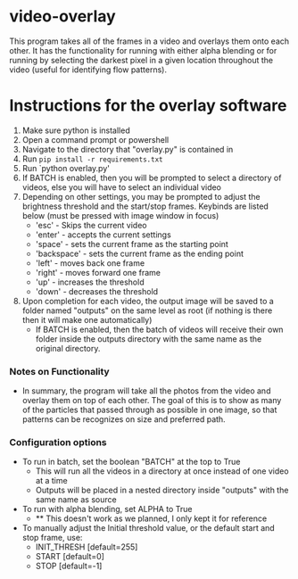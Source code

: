 # video-overlay

This program takes all of the frames in a video and overlays them onto each other. It has the functionality for running with either alpha blending or for running by selecting the darkest pixel in a given location throughout the video (useful for identifying flow patterns).

# Instructions for the overlay software

1. Make sure python is installed
2. Open a command prompt or powershell
3. Navigate to the directory that "overlay.py" is contained in
4. Run `pip install -r requirements.txt`
5. Run `python overlay.py'
6. If BATCH is enabled, then you will be prompted to select a directory of videos,
else you will have to select an individual video
7. Depending on other settings, you may be prompted to adjust the brightness threshold
and the start/stop frames. Keybinds are listed below (must be pressed with image window in focus)
    - 'esc' - Skips the current video
    - 'enter' - accepts the current settings
    - 'space' - sets the current frame as the starting point
    - 'backspace' - sets the current frame as the ending point
    - 'left' - moves back one frame
    - 'right' - moves forward one frame
    - 'up' - increases the threshold
    - 'down' - decreases the threshold
8. Upon completion for each video, the output image will be saved to a folder named "outputs"
on the same level as root (if nothing is there then it will make one automatically)
    - If BATCH is enabled, then the batch of videos will receive their own folder inside the
    outputs directory with the same name as the original directory.

### Notes on Functionality

- In summary, the program will take all the photos from the video and overlay them on top of each
other. The goal of this is to show as many of the particles that passed through as possible in one
image, so that patterns can be recognizes on size and preferred path.

### Configuration options

- To run in batch, set the boolean "BATCH" at the top to True
    - This will run all the videos in a directory at once instead of one video at a time
    - Outputs will be placed in a nested directory inside "outputs" with the same name as source
- To run with alpha blending, set ALPHA to True
    - ** This doesn't work as we planned, I only kept it for reference
- To manually adjust the Initial threshold value, or the default start and stop frame, use:
    - INIT_THRESH [default=255]
    - START [default=0]
    - STOP [default=-1]